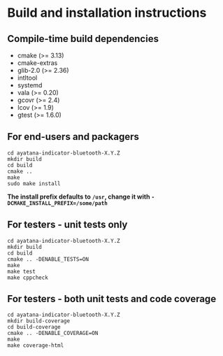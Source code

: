 # Build and installation instructions

## Compile-time build dependencies

 - cmake (>= 3.13)
 - cmake-extras
 - glib-2.0 (>= 2.36)
 - intltool
 - systemd
 - vala (>= 0.20)
 - gcovr (>= 2.4)
 - lcov (>= 1.9)
 - gtest (>= 1.6.0)

## For end-users and packagers

```
cd ayatana-indicator-bluetooth-X.Y.Z
mkdir build
cd build
cmake ..
make
sudo make install
```

**The install prefix defaults to `/usr`, change it with `-DCMAKE_INSTALL_PREFIX=/some/path`**

## For testers - unit tests only

```
cd ayatana-indicator-bluetooth-X.Y.Z
mkdir build
cd build
cmake .. -DENABLE_TESTS=ON
make
make test
make cppcheck
```

## For testers - both unit tests and code coverage

```
cd ayatana-indicator-bluetooth-X.Y.Z
mkdir build-coverage
cd build-coverage
cmake .. -DENABLE_COVERAGE=ON
make
make coverage-html
```

